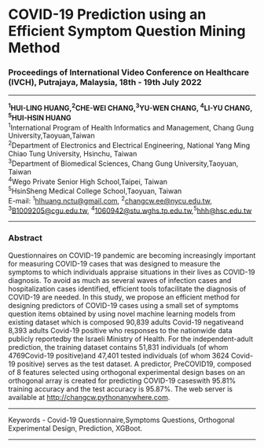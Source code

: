 # COVID-19 Prediction using an Efficient Symptom Question Mining Method
### Proceedings of International Video Conference on Healthcare (IVCH), Putrajaya, Malaysia, 18th - 19th July 2022
***
**<sup>1</sup>HUI-LING HUANG,<sup>2</sup>CHE-WEI CHANG,<sup>3</sup>YU-WEN CHANG, <sup>4</sup>LI-YU CHANG, <sup>5</sup>HUI-HSIN HUANG** <br/>
<sup>1</sup>International Program of Health Informatics and Management, Chang Gung University,Taoyuan,Taiwan <br/>
<sup>2</sup>Department of Electronics and Electrical Engineering, National Yang Ming Chiao Tung University, Hsinchu, Taiwan <br/>
<sup>3</sup>Department of Biomedical Sciences, Chang Gung University,Taoyuan, Taiwan <br/>
<sup>4</sup>Wego Private Senior High School,Taipei, Taiwan <br/>
<sup>5</sup>HsinSheng Medical College School,Taoyuan, Taiwan <br/>
E-mail: <sup>1</sup>hlhuang.nctu@gmail.com, <sup>2</sup>changcw.ee@nycu.edu.tw, <sup>3</sup>B1009205@cgu.edu.tw, <sup>4</sup>1060942@stu.wghs.tp.edu.tw,<sup>5</sup>hhh@hsc.edu.tw
***
### Abstract 
Questionnaires on COVID-19 pandemic are becoming increasingly important for measuring COVID-19 cases that was designed to measure the symptoms to which individuals appraise situations in their lives as COVID-19 diagnosis. To avoid as much as several waves of infection cases and hospitalization cases identified, efficient tools tofacilitate the diagnosis of COVID-19 are needed. In this study, we propose an efficient method for designing predictors of COVID-19 cases using a small set of symptoms question items obtained by using novel machine learning models from existing dataset which is composed 90,839 adults Covid-19 negativeand 8,393 adults Covid-19 positive who responses to the nationwide data publicly reportedby the Israeli Ministry of Health. For the independent-adult prediction, the training dataset contains 51,831 individuals (of whom 4769Covid-19 positive)and  47,401 tested individuals (of whom 3624 Covid-19 positive) serves as the test dataset. A predictor, PreCOVID19, composed of 8 features selected using orthogonal experimental design bases on an orthogonal array is created for predicting COVID-19 caseswith 95.81% training accuracy and the test accuracy is 95.87%. The web server is available at http://changcw.pythonanywhere.com.
***
Keywords - Covid-19 Questionnaire,Symptoms Questions, Orthogonal Experimental Design, Prediction, XGBoot.
***
